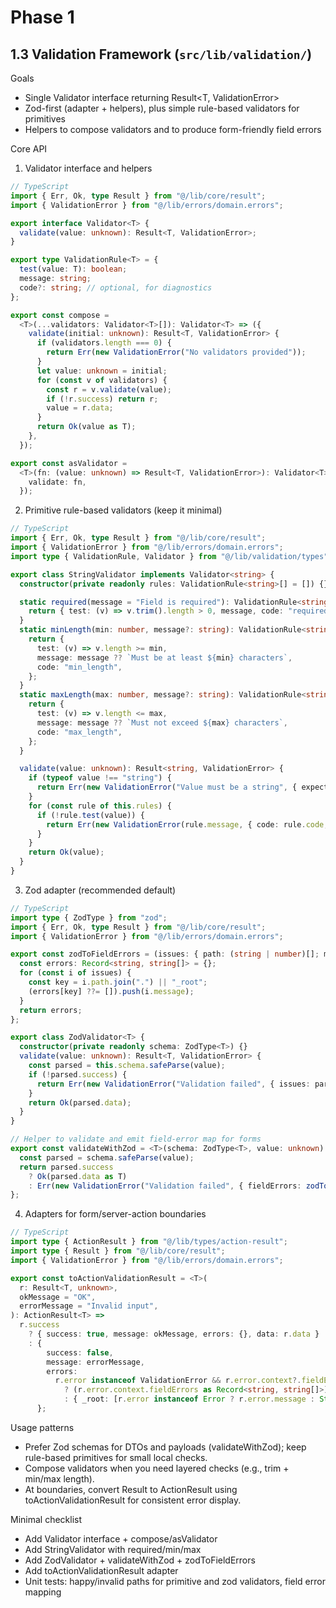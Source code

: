 # Phase 1

## 1.3 Validation Framework (`src/lib/validation/`)

Goals
- Single Validator interface returning Result<T, ValidationError>
- Zod-first (adapter + helpers), plus simple rule-based validators for primitives
- Helpers to compose validators and to produce form-friendly field errors

Core API

1) Validator interface and helpers
```typescript
// TypeScript
import { Err, Ok, type Result } from "@/lib/core/result";
import { ValidationError } from "@/lib/errors/domain.errors";

export interface Validator<T> {
  validate(value: unknown): Result<T, ValidationError>;
}

export type ValidationRule<T> = {
  test(value: T): boolean;
  message: string;
  code?: string; // optional, for diagnostics
};

export const compose =
  <T>(...validators: Validator<T>[]): Validator<T> => ({
    validate(initial: unknown): Result<T, ValidationError> {
      if (validators.length === 0) {
        return Err(new ValidationError("No validators provided"));
      }
      let value: unknown = initial;
      for (const v of validators) {
        const r = v.validate(value);
        if (!r.success) return r;
        value = r.data;
      }
      return Ok(value as T);
    },
  });

export const asValidator =
  <T>(fn: (value: unknown) => Result<T, ValidationError>): Validator<T> => ({
    validate: fn,
  });
```


2) Primitive rule-based validators (keep it minimal)
```typescript
// TypeScript
import { Err, Ok, type Result } from "@/lib/core/result";
import { ValidationError } from "@/lib/errors/domain.errors";
import type { ValidationRule, Validator } from "@/lib/validation/types";

export class StringValidator implements Validator<string> {
  constructor(private readonly rules: ValidationRule<string>[] = []) {}

  static required(message = "Field is required"): ValidationRule<string> {
    return { test: (v) => v.trim().length > 0, message, code: "required" };
  }
  static minLength(min: number, message?: string): ValidationRule<string> {
    return {
      test: (v) => v.length >= min,
      message: message ?? `Must be at least ${min} characters`,
      code: "min_length",
    };
  }
  static maxLength(max: number, message?: string): ValidationRule<string> {
    return {
      test: (v) => v.length <= max,
      message: message ?? `Must not exceed ${max} characters`,
      code: "max_length",
    };
  }

  validate(value: unknown): Result<string, ValidationError> {
    if (typeof value !== "string") {
      return Err(new ValidationError("Value must be a string", { expected: "string", received: typeof value }));
    }
    for (const rule of this.rules) {
      if (!rule.test(value)) {
        return Err(new ValidationError(rule.message, { code: rule.code, value }));
      }
    }
    return Ok(value);
  }
}
```


3) Zod adapter (recommended default)
```typescript
// TypeScript
import type { ZodType } from "zod";
import { Err, Ok, type Result } from "@/lib/core/result";
import { ValidationError } from "@/lib/errors/domain.errors";

export const zodToFieldErrors = (issues: { path: (string | number)[]; message: string }[]) => {
  const errors: Record<string, string[]> = {};
  for (const i of issues) {
    const key = i.path.join(".") || "_root";
    (errors[key] ??= []).push(i.message);
  }
  return errors;
};

export class ZodValidator<T> {
  constructor(private readonly schema: ZodType<T>) {}
  validate(value: unknown): Result<T, ValidationError> {
    const parsed = this.schema.safeParse(value);
    if (!parsed.success) {
      return Err(new ValidationError("Validation failed", { issues: parsed.error.issues }));
    }
    return Ok(parsed.data);
  }
}

// Helper to validate and emit field-error map for forms
export const validateWithZod = <T>(schema: ZodType<T>, value: unknown): Result<T, ValidationError> => {
  const parsed = schema.safeParse(value);
  return parsed.success
    ? Ok(parsed.data as T)
    : Err(new ValidationError("Validation failed", { fieldErrors: zodToFieldErrors(parsed.error.issues) }));
};
```


4) Adapters for form/server-action boundaries
```typescript
// TypeScript
import type { ActionResult } from "@/lib/types/action-result";
import type { Result } from "@/lib/core/result";
import { ValidationError } from "@/lib/errors/domain.errors";

export const toActionValidationResult = <T>(
  r: Result<T, unknown>,
  okMessage = "OK",
  errorMessage = "Invalid input",
): ActionResult<T> =>
  r.success
    ? { success: true, message: okMessage, errors: {}, data: r.data }
    : {
        success: false,
        message: errorMessage,
        errors:
          r.error instanceof ValidationError && r.error.context?.fieldErrors
            ? (r.error.context.fieldErrors as Record<string, string[]>)
            : { _root: [r.error instanceof Error ? r.error.message : String(r.error)] },
      };
```


Usage patterns
- Prefer Zod schemas for DTOs and payloads (validateWithZod); keep rule-based primitives for small local checks.
- Compose validators when you need layered checks (e.g., trim + min/max length).
- At boundaries, convert Result to ActionResult using toActionValidationResult for consistent error display.

Minimal checklist
- Add Validator interface + compose/asValidator
- Add StringValidator with required/min/max
- Add ZodValidator + validateWithZod + zodToFieldErrors
- Add toActionValidationResult adapter
- Unit tests: happy/invalid paths for primitive and zod validators, field error mapping

